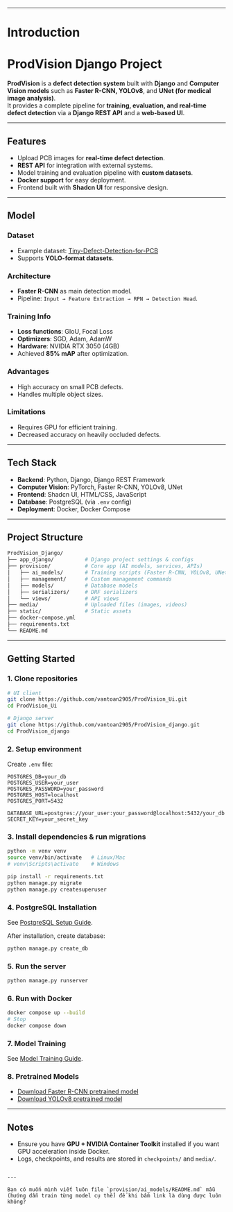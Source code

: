 
---

# Introduction  

# ProdVision Django Project  

**ProdVision** is a **defect detection system** built with **Django** and **Computer Vision models** such as **Faster R-CNN, YOLOv8**, and **UNet (for medical image analysis)**.  
It provides a complete pipeline for **training, evaluation, and real-time defect detection** via a **Django REST API** and a **web-based UI**.  

---

## Features  
- Upload PCB images for **real-time defect detection**.  
- **REST API** for integration with external systems.  
- Model training and evaluation pipeline with **custom datasets**.  
- **Docker support** for easy deployment.  
- Frontend built with **Shadcn UI** for responsive design.  

---

## Model  

### Dataset  
- Example dataset: [Tiny-Defect-Detection-for-PCB](https://github.com/Ixiaohuihuihui/Tiny-Defect-Detection-for-PCB)  
- Supports **YOLO-format datasets**.  

### Architecture  
- **Faster R-CNN** as main detection model.  
- Pipeline: `Input → Feature Extraction → RPN → Detection Head`.  

### Training Info  
- **Loss functions**: GIoU, Focal Loss  
- **Optimizers**: SGD, Adam, AdamW  
- **Hardware**: NVIDIA RTX 3050 (4GB)  
- Achieved **85% mAP** after optimization.  

### Advantages  
- High accuracy on small PCB defects.  
- Handles multiple object sizes.  

### Limitations  
- Requires GPU for efficient training.  
- Decreased accuracy on heavily occluded defects.  

---

## Tech Stack  
- **Backend**: Python, Django, Django REST Framework  
- **Computer Vision**: PyTorch, Faster R-CNN, YOLOv8, UNet  
- **Frontend**: Shadcn UI, HTML/CSS, JavaScript  
- **Database**: PostgreSQL (via `.env` config)  
- **Deployment**: Docker, Docker Compose  

---

## Project Structure  
```bash
ProdVision_Django/
├── app_django/          # Django project settings & configs
├── provision/           # Core app (AI models, services, APIs)
│   ├── ai_models/       # Training scripts (Faster R-CNN, YOLOv8, UNet)
│   ├── management/      # Custom management commands
│   ├── models/          # Database models
│   ├── serializers/     # DRF serializers
│   └── views/           # API views
├── media/               # Uploaded files (images, videos)
├── static/              # Static assets
├── docker-compose.yml
├── requirements.txt
└── README.md
````

---

## Getting Started

### 1. Clone repositories

```bash
# UI client
git clone https://github.com/vantoan2905/ProdVision_Ui.git
cd ProdVision_Ui

# Django server
git clone https://github.com/vantoan2905/ProdVision_django.git
cd ProdVision_django
```

### 2. Setup environment

Create `.env` file:

```env
POSTGRES_DB=your_db
POSTGRES_USER=your_user
POSTGRES_PASSWORD=your_password
POSTGRES_HOST=localhost
POSTGRES_PORT=5432

DATABASE_URL=postgres://your_user:your_password@localhost:5432/your_db
SECRET_KEY=your_secret_key
```

### 3. Install dependencies & run migrations

```bash
python -m venv venv
source venv/bin/activate   # Linux/Mac
# venv\Scripts\activate    # Windows

pip install -r requirements.txt
python manage.py migrate
python manage.py createsuperuser
```

### 4. PostgreSQL Installation

See [PostgreSQL Setup Guide](docs/POSTGRESQL_SETUP.md).

After installation, create database:

```bash
python manage.py create_db
```

### 5. Run the server

```bash
python manage.py runserver
```

### 6. Run with Docker

```bash
docker compose up --build
# Stop
docker compose down
```

### 7. Model Training

See [Model Training Guide](provision/ai_models/README.md).

### 8. Pretrained Models

* [Download Faster R-CNN pretrained model](link_here)
* [Download YOLOv8 pretrained model](link_here)

---

## Notes

* Ensure you have **GPU + NVIDIA Container Toolkit** installed if you want GPU acceleration inside Docker.
* Logs, checkpoints, and results are stored in `checkpoints/` and `media/`.

```

---

Bạn có muốn mình viết luôn file `provision/ai_models/README.md` mẫu (hướng dẫn train từng model cụ thể) để khi bấm link là dùng được luôn không?
```
